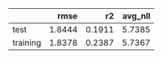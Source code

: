 |          |   rmse |     r2 |   avg_nll |
|:---------|-------:|-------:|----------:|
| test     | 1.8444 | 0.1911 |    5.7385 |
| training | 1.8378 | 0.2387 |    5.7367 |